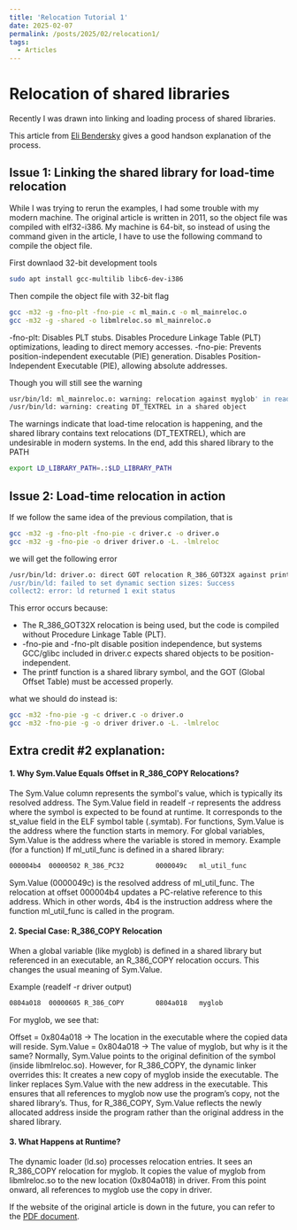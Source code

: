 ```yaml
---
title: 'Relocation Tutorial 1'
date: 2025-02-07
permalink: /posts/2025/02/relocation1/
tags:
  - Articles
---
```


# Relocation of shared libraries

Recently I was drawn into linking and loading process of shared libraries.

This article from [Eli Bendersky](https://eli.thegreenplace.net/2011/08/25/load-time-relocation-of-shared-libraries/) gives a good handson explanation of the process. 

## Issue 1: Linking the shared library for load-time relocation

While I was trying to rerun the examples, I had some trouble with my modern machine. The original article is written in 2011, so the object file was compiled with elf32-i386. My machine is 64-bit, so instead of using the command given in the article, I have to use the following command to compile the object file.

First downlaod 32-bit development tools
```bash
sudo apt install gcc-multilib libc6-dev-i386
```
Then compile the object file with 32-bit flag
```bash
gcc -m32 -g -fno-plt -fno-pie -c ml_main.c -o ml_mainreloc.o
gcc -m32 -g -shared -o libmlreloc.so ml_mainreloc.o
```
-fno-plt: Disables PLT stubs. Disables Procedure Linkage Table (PLT) optimizations, leading to direct memory accesses.
-fno-pie: Prevents position-independent executable (PIE) generation. Disables Position-Independent Executable (PIE), allowing absolute addresses.

Though you will still see the warning
```bash
usr/bin/ld: ml_mainreloc.o: warning: relocation against myglob' in read-only section .text'
/usr/bin/ld: warning: creating DT_TEXTREL in a shared object
```
The warnings indicate that load-time relocation is happening, and the shared library contains text relocations (DT_TEXTREL), which are undesirable in modern systems.
In the end, add this shared library to the PATH
```bash
export LD_LIBRARY_PATH=.:$LD_LIBRARY_PATH
```

## Issue 2: Load-time relocation in action

If we follow the same idea of the previous compilation, that is 
```bash
gcc -m32 -g -fno-plt -fno-pie -c driver.c -o driver.o
gcc -m32 -g -fno-pie -o driver driver.o -L. -lmlreloc
```
we will get the following error
```bash
/usr/bin/ld: driver.o: direct GOT relocation R_386_GOT32X against printf@@GLIBC_2.0' without base register can not be used when making a shared object
/usr/bin/ld: failed to set dynamic section sizes: Success
collect2: error: ld returned 1 exit status
```
This error occurs because:
- The R_386_GOT32X relocation is being used, but the code is compiled without  Procedure Linkage Table (PLT).
- -fno-pie and -fno-plt disable position independence, but systems GCC/glibc included in driver.c expects shared objects to be position-independent.
- The printf function is a shared library symbol, and the GOT (Global Offset Table) must be accessed properly.

what we should do instead is:
```bash
gcc -m32 -fno-pie -g -c driver.c -o driver.o
gcc -m32 -fno-pie -g -o driver driver.o -L. -lmlreloc
```

## Extra credit #2 explanation:
#### 1. Why Sym.Value Equals Offset in R_386_COPY Relocations?

The Sym.Value column represents the symbol's value, which is typically its resolved address.
The Sym.Value field in readelf -r represents the address where the symbol is expected to be found at runtime.
It corresponds to the st_value field in the ELF symbol table (.symtab).
For functions, Sym.Value is the address where the function starts in memory.
For global variables, Sym.Value is the address where the variable is stored in memory.
Example (for a function)
If ml_util_func is defined in a shared library:
```bash
000004b4  00000502 R_386_PC32        0000049c   ml_util_func
```
Sym.Value (0000049c) is the resolved address of ml_util_func.
The relocation at offset 000004b4 updates a PC-relative reference to this address. Which in other words, 4b4 is the instruction address where the function ml_util_func is called in the program.

#### 2. Special Case: R_386_COPY Relocation
When a global variable (like myglob) is defined in a shared library but referenced in an executable, an R_386_COPY relocation occurs. This changes the usual meaning of Sym.Value.

Example (readelf -r driver output)
```bash
0804a018  00000605 R_386_COPY        0804a018   myglob
```
For myglob, we see that:

Offset = 0x804a018 → The location in the executable where the copied data will reside.
Sym.Value = 0x804a018 → The value of myglob, but why is it the same?
Normally, Sym.Value points to the original definition of the symbol (inside libmlreloc.so).
However, for R_386_COPY, the dynamic linker overrides this:
It creates a new copy of myglob inside the executable.
The linker replaces Sym.Value with the new address in the executable.
This ensures that all references to myglob now use the program’s copy, not the shared library’s.
Thus, for R_386_COPY, Sym.Value reflects the newly allocated address inside the program rather than the original address in the shared library.

#### 3. What Happens at Runtime?
The dynamic loader (ld.so) processes relocation entries.
It sees an R_386_COPY relocation for myglob.
It copies the value of myglob from libmlreloc.so to the new location (0x804a018) in driver.
From this point onward, all references to myglob use the copy in driver.


If the website of the original article is down in the future, you can refer to the [PDF document](/../files/archive-copy/load-time-relocation.pdf).
